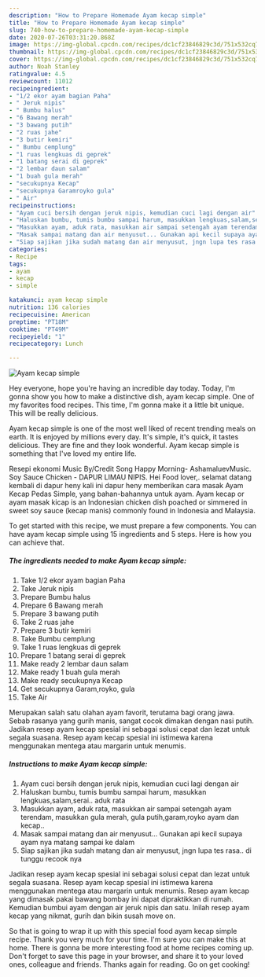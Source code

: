 ```yaml
---
description: "How to Prepare Homemade Ayam kecap simple"
title: "How to Prepare Homemade Ayam kecap simple"
slug: 740-how-to-prepare-homemade-ayam-kecap-simple
date: 2020-07-26T03:31:20.868Z
image: https://img-global.cpcdn.com/recipes/dc1cf23846829c3d/751x532cq70/ayam-kecap-simple-foto-resep-utama.jpg
thumbnail: https://img-global.cpcdn.com/recipes/dc1cf23846829c3d/751x532cq70/ayam-kecap-simple-foto-resep-utama.jpg
cover: https://img-global.cpcdn.com/recipes/dc1cf23846829c3d/751x532cq70/ayam-kecap-simple-foto-resep-utama.jpg
author: Noah Stanley
ratingvalue: 4.5
reviewcount: 11012
recipeingredient:
- "1/2 ekor ayam bagian Paha"
- " Jeruk nipis"
- " Bumbu halus"
- "6 Bawang merah"
- "3 bawang putih"
- "2 ruas jahe"
- "3 butir kemiri"
- " Bumbu cemplung"
- "1 ruas lengkuas di geprek"
- "1 batang serai di geprek"
- "2 lembar daun salam"
- "1 buah gula merah"
- "secukupnya Kecap"
- "secukupnya Garamroyko gula"
- " Air"
recipeinstructions:
- "Ayam cuci bersih dengan jeruk nipis, kemudian cuci lagi dengan air"
- "Haluskan bumbu, tumis bumbu sampai harum, masukkan lengkuas,salam,serai.. aduk rata"
- "Masukkan ayam, aduk rata, masukkan air sampai setengah ayam terendam, masukkan gula merah, gula putih,garam,royko ayam dan kecap.."
- "Masak sampai matang dan air menyusut... Gunakan api kecil supaya ayam nya matang sampai ke dalam"
- "Siap sajikan jika sudah matang dan air menyusut, jngn lupa tes rasa.. di tunggu recook nya"
categories:
- Recipe
tags:
- ayam
- kecap
- simple

katakunci: ayam kecap simple 
nutrition: 136 calories
recipecuisine: American
preptime: "PT18M"
cooktime: "PT49M"
recipeyield: "1"
recipecategory: Lunch

---
```



![Ayam kecap simple](https://img-global.cpcdn.com/recipes/dc1cf23846829c3d/751x532cq70/ayam-kecap-simple-foto-resep-utama.jpg)

Hey everyone, hope you're having an incredible day today. Today, I'm gonna show you how to make a distinctive dish, ayam kecap simple. One of my favorites food recipes. This time, I'm gonna make it a little bit unique. This will be really delicious.

Ayam kecap simple is one of the most well liked of recent trending meals on earth. It is enjoyed by millions every day. It's simple, it's quick, it tastes delicious. They are fine and they look wonderful. Ayam kecap simple is something that I've loved my entire life.

Resepi ekonomi Music By/Credit Song Happy Morning- AshamaluevMusic. Soy Sauce Chicken - DAPUR LIMAU NIPIS. Hei Food lover,. selamat datang kembali di dapur heny kali ini dapur heny memberikan cara masak Ayam Kecap Pedas Simple, yang bahan-bahannya untuk ayam. Ayam kecap or ayam masak kicap is an Indonesian chicken dish poached or simmered in sweet soy sauce (kecap manis) commonly found in Indonesia and Malaysia.


To get started with this recipe, we must prepare a few components. You can have ayam kecap simple using 15 ingredients and 5 steps. Here is how you can achieve that.

<!--inarticleads1-->

##### The ingredients needed to make Ayam kecap simple:

1. Take 1/2 ekor ayam bagian Paha
1. Take  Jeruk nipis
1. Prepare  Bumbu halus
1. Prepare 6 Bawang merah
1. Prepare 3 bawang putih
1. Take 2 ruas jahe
1. Prepare 3 butir kemiri
1. Take  Bumbu cemplung
1. Take 1 ruas lengkuas di geprek
1. Prepare 1 batang serai di geprek
1. Make ready 2 lembar daun salam
1. Make ready 1 buah gula merah
1. Make ready secukupnya Kecap
1. Get secukupnya Garam,royko, gula
1. Take  Air


Merupakan salah satu olahan ayam favorit, terutama bagi orang jawa. Sebab rasanya yang gurih manis, sangat cocok dimakan dengan nasi putih. Jadikan resep ayam kecap spesial ini sebagai solusi cepat dan lezat untuk segala suasana. Resep ayam kecap spesial ini istimewa karena menggunakan mentega atau margarin untuk menumis. 

<!--inarticleads2-->

##### Instructions to make Ayam kecap simple:

1. Ayam cuci bersih dengan jeruk nipis, kemudian cuci lagi dengan air
1. Haluskan bumbu, tumis bumbu sampai harum, masukkan lengkuas,salam,serai.. aduk rata
1. Masukkan ayam, aduk rata, masukkan air sampai setengah ayam terendam, masukkan gula merah, gula putih,garam,royko ayam dan kecap..
1. Masak sampai matang dan air menyusut... Gunakan api kecil supaya ayam nya matang sampai ke dalam
1. Siap sajikan jika sudah matang dan air menyusut, jngn lupa tes rasa.. di tunggu recook nya


Jadikan resep ayam kecap spesial ini sebagai solusi cepat dan lezat untuk segala suasana. Resep ayam kecap spesial ini istimewa karena menggunakan mentega atau margarin untuk menumis. Resep ayam kecap yang dimasak pakai bawang bombay ini dapat dipraktikkan di rumah. Kemudian bumbui ayam dengan air jeruk nipis dan satu. Inilah resep ayam kecap yang nikmat, gurih dan bikin susah move on. 

So that is going to wrap it up with this special food ayam kecap simple recipe. Thank you very much for your time. I'm sure you can make this at home. There is gonna be more interesting food at home recipes coming up. Don't forget to save this page in your browser, and share it to your loved ones, colleague and friends. Thanks again for reading. Go on get cooking!
